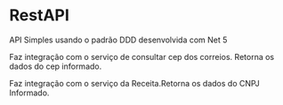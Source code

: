 # RestAPI
 API Simples usando o padrão DDD desenvolvida com Net 5
 
 Faz integração com o serviço de consultar cep dos correios. Retorna os dados do cep informado.
 
 Faz integração com o serviço da Receita.Retorna os dados do CNPJ Informado.
